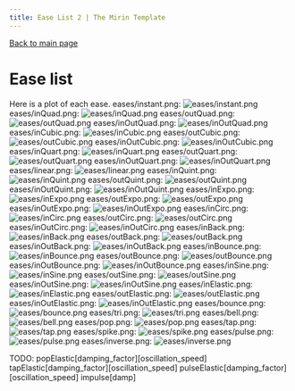 ```yaml
---
title: Ease List 2 | The Mirin Template
---
```

[Back to main page](..)
# Ease list
Here is a plot of each ease.
eases/instant.png: ![eases/instant.png]()
eases/inQuad.png: ![eases/inQuad.png]()
eases/outQuad.png: ![eases/outQuad.png]()
eases/inOutQuad.png: ![eases/inOutQuad.png]()
eases/inCubic.png: ![eases/inCubic.png]()
eases/outCubic.png: ![eases/outCubic.png]()
eases/inOutCubic.png: ![eases/inOutCubic.png]()
eases/inQuart.png: ![eases/inQuart.png]()
eases/outQuart.png: ![eases/outQuart.png]()
eases/inOutQuart.png: ![eases/inOutQuart.png]()
eases/linear.png: ![eases/linear.png]()
eases/inQuint.png: ![eases/inQuint.png]()
eases/outQuint.png: ![eases/outQuint.png]()
eases/inOutQuint.png: ![eases/inOutQuint.png]()
eases/inExpo.png: ![eases/inExpo.png]()
eases/outExpo.png: ![eases/outExpo.png]()
eases/inOutExpo.png: ![eases/inOutExpo.png]()
eases/inCirc.png: ![eases/inCirc.png]()
eases/outCirc.png: ![eases/outCirc.png]()
eases/inOutCirc.png: ![eases/inOutCirc.png]()
eases/inBack.png: ![eases/inBack.png]()
eases/outBack.png: ![eases/outBack.png]()
eases/inOutBack.png: ![eases/inOutBack.png]()
eases/inBounce.png: ![eases/inBounce.png]()
eases/outBounce.png: ![eases/outBounce.png]()
eases/inOutBounce.png: ![eases/inOutBounce.png]()
eases/inSine.png: ![eases/inSine.png]()
eases/outSine.png: ![eases/outSine.png]()
eases/inOutSine.png: ![eases/inOutSine.png]()
eases/inElastic.png: ![eases/inElastic.png]()
eases/outElastic.png: ![eases/outElastic.png]()
eases/inOutElastic.png: ![eases/inOutElastic.png]()
eases/bounce.png: ![eases/bounce.png]()
eases/tri.png: ![eases/tri.png]()
eases/bell.png: ![eases/bell.png]()
eases/pop.png: ![eases/pop.png]()
eases/tap.png: ![eases/tap.png]()
eases/spike.png: ![eases/spike.png]()
eases/pulse.png: ![eases/pulse.png]()
eases/inverse.png: ![eases/inverse.png]()

TODO:
popElastic[damping_factor][oscillation_speed]
tapElastic[damping_factor][oscillation_speed]
pulseElastic[damping_factor][oscillation_speed]
impulse[damp]


